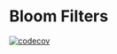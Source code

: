 # Bloom Filters 

[![codecov](https://codecov.io/gh/rtsh13/bfGo/graph/badge.svg?token=U17GKADZU6)](https://codecov.io/gh/rtsh13/bfGo)